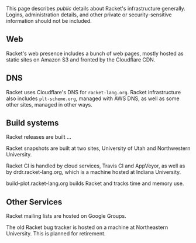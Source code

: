 This page describes _public_ details about Racket's infrastructure generally. Logins, administration details, and other private or security-sensitive information should not be included.

## Web

Racket's web presence includes a bunch of web pages, mostly hosted as static sites on Amazon S3 and fronted by the Cloudflare CDN.

## DNS

Racket uses Cloudflare's DNS for `racket-lang.org`. Racket infrastructure also includes `plt-scheme.org`, managed with AWS DNS, as well as some other sites, managed in other ways.

## Build systems

Racket releases are built ...

Racket snapshots are built at two sites, University of Utah and Northwestern University.

Racket CI is handled by cloud services, Travis CI and AppVeyor, as well as by drdr.racket-lang.org, which is a machine hosted at Indiana University. 

build-plot.racket-lang.org builds Racket and tracks time and memory use.

## Other Services

Racket mailing lists are hosted on Google Groups.

The old Racket bug tracker is hosted on a machine at Northeastern University. This is planned for retirement.